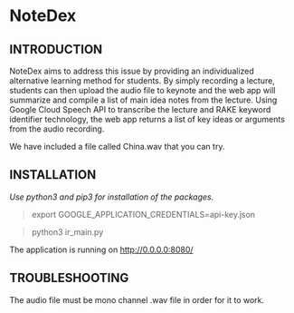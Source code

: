 # NoteDex

INTRODUCTION
------------

NoteDex aims to address this issue by providing an individualized alternative learning method for students. By simply recording a lecture, students can then upload the audio file to keynote and the web app will summarize and compile a list of main idea notes from the lecture. Using Google Cloud Speech API to transcribe the lecture and RAKE keyword identifier technology, the web app returns a list of key ideas or arguments from the audio recording.

We have included a file called China.wav that you can try.

INSTALLATION
------------
*Use python3 and pip3 for installation of the packages.*

> export GOOGLE_APPLICATION_CREDENTIALS=api-key.json

> python3 ir_main.py

The application is running on http://0.0.0.0:8080/

TROUBLESHOOTING
---------------

The audio file must be mono channel .wav file in order for it to work.



